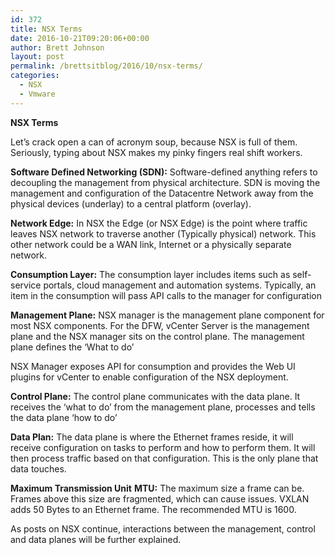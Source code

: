 ```yaml
---
id: 372
title: NSX Terms
date: 2016-10-21T09:20:06+00:00
author: Brett Johnson
layout: post
permalink: /brettsitblog/2016/10/nsx-terms/
categories:
  - NSX
  - Vmware
---
```

**NSX Terms**

Let’s crack open a can of acronym soup, because NSX is full of them. Seriously, typing about NSX makes my pinky fingers real shift workers.

**Software Defined Networking (SDN):** Software-defined anything refers to decoupling the management from physical architecture. SDN is moving the management and configuration of the Datacentre Network away from the physical devices (underlay) to a central platform (overlay).

**Network Edge:** In NSX the Edge (or NSX Edge) is the point where traffic leaves NSX network to traverse another (Typically physical) network. This other network could be a WAN link, Internet or a physically separate network.

**Consumption Layer:** The consumption layer includes items such as self-service portals, cloud management and automation systems. Typically, an item in the consumption will pass API calls to the manager for configuration

**Management Plane:** NSX manager is the management plane component for most NSX components. For the DFW, vCenter Server is the management plane and the NSX manager sits on the control plane. The management plane defines the ‘What to do’

NSX Manager exposes API for consumption and provides the Web UI plugins for vCenter to enable configuration of the NSX deployment.

**Control Plane:** The control plane communicates with the data plane. It receives the ‘what to do’ from the management plane, processes and tells the data plane ‘how to do’

**Data Plan:** The data plane is where the Ethernet frames reside, it will receive configuration on tasks to perform and how to perform them. It will then process traffic based on that configuration. This is the only plane that data touches.

**Maximum Transmission Unit** **MTU:** The maximum size a frame can be. Frames above this size are fragmented, which can cause issues. VXLAN adds 50 Bytes to an Ethernet frame. The recommended MTU is 1600.

As posts on NSX continue, interactions between the management, control and data planes will be further explained.